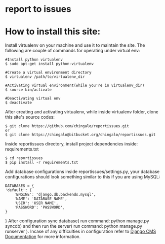report to issues
================


How to install this site:
====================================
Install virtualenv on your machine and use it to maintain the site.
The following are couple of commands for operating under virtual env:

	#Install python virtualenv
	$ sudo apt-get install python-virtualenv
	
	#Create a virtual environment directory
	$ virtualenv /path/to/virtualenv_dir
	
	#Activating virtual environment(while you're in virtualenv_dir)
	$ source bin/activate
	
	#Deactivating virtual env
	$ deactivate

After creating and activating virtualenv, while inside virtualenv folder,
clone this site's source codes:
	
	$ git clone https://github.com/chingalo/reportissues.git
	or
	$ git clone https://chingalo@bitbucket.org/chingalo/reportissues.git

Inside reportissues directory, install project dependencies inside: requirements.txt
	
	$ cd reportissues
	$ pip install -r requirements.txt
Add database  configurations inside reportissues/settings.py, your
database configurations should look something similar to this if you are using MySQL:
	
	DATABASES = {
    'default': { 
        'ENGINE': 'django.db.backends.mysql', 
        'NAME': 'DATABASE NAME',                     
        'USER': 'USER NAME',
        'PASSWORD': 'PASSWORD',
    }
}
After configuration sync database( run command: python manage.py syncdb) and then run the server( run command: python manage.py runserver ).
Incase of any difficulties in configuration refer to [Django CMS Documentation](http://django-cms.readthedocs.org/en/2.2/getting_started/installation.html)
for more information.

